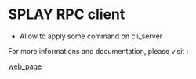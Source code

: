 # SPLAY RPC client 

- Allow to apply some command on cli_server

For more informations and documentation, please visit : 

[web_page](http://www.splay-project.org/)
